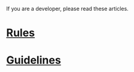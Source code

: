 If you are a developer, please read these articles.

# [Rules](https://github.com/Warcraft-GoA-Development-Team/Warcraft-Guardians-of-Azeroth/wiki/Rules)

# [Guidelines](https://github.com/Warcraft-GoA-Development-Team/Warcraft-Guardians-of-Azeroth/wiki/Guidelines)
